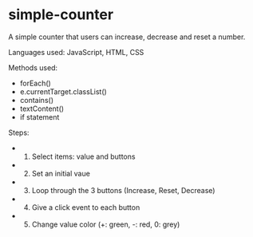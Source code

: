 # simple-counter

A simple counter that users can increase, decrease and reset a number.

Languages used: JavaScript, HTML, CSS

Methods used:

- forEach()
- e.currentTarget.classList()
- contains()
- textContent()
- if statement

Steps:

- 1. Select items: value and buttons
- 2. Set an initial vaue
- 3. Loop through the 3 buttons (Increase, Reset, Decrease)
- 4. Give a click event to each button
- 5. Change value color (+: green, -: red, 0: grey)
